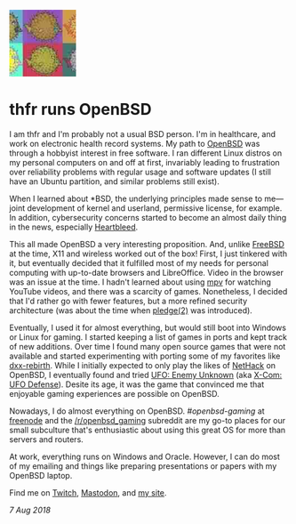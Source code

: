 <p><a href="/" alt="avatar" title="home page"><img src="thfrw.jpeg" class="w3"></a></p>

# thfr runs OpenBSD

I am thfr and I'm probably not a usual BSD person. I'm in healthcare,
and work on electronic health record systems. My path to [OpenBSD][obsd]
was through a hobbyist interest in free software. I ran different
Linux distros on my personal computers on and off at first, invariably
leading to frustration over reliability problems with regular usage
and software updates (I still have an Ubuntu partition, and similar
problems still exist).

When I learned about *BSD, the underlying principles made sense to
me&mdash;joint development of kernel and userland, permissive
license, for example. In addition, cybersecurity concerns started
to become an almost daily thing in the news, especially [Heartbleed][hb].

This all made OpenBSD a very interesting proposition. And, unlike
[FreeBSD][fbsd] at the time, X11 and wireless worked out of the
box! First, I just tinkered with it, but eventually decided that
it fulfilled most of my needs for personal computing with up-to-date
browsers and LibreOffice. Video in the browser was an issue at the
time. I hadn't learned about using [mpv][mpv] for watching YouTube
videos, and there was a scarcity of games. Nonetheless, I decided
that I'd rather go with fewer features, but a more refined security
architecture (was about the time when [pledge(2)][p] was introduced).

Eventually, I used it for almost everything, but would still boot
into Windows or Linux for gaming. I started keeping a list of games
in ports and kept track of new additions. Over time I found many
open source games that were not available and started experimenting
with porting some of my favorites like [dxx-rebirth][dxxr]. While
I initially expected to only play the likes of [NetHack][nh] on OpenBSD,
I eventually found and tried [UFO: Enemy Unknown][ufo] (aka [X-Com: UFO
Defense][xcom]). Desite its age, it was the game that convinced me that
enjoyable gaming experiences are possible on OpenBSD.

Nowadays, I do almost everything on OpenBSD. _#openbsd-gaming_ at
[freenode][fn] and the [/r/openbsd_gaming][reddit] subreddit are
my go-to places for our small subculture that's enthusiastic about
using this great OS for more than servers and routers.

At work, everything runs on Windows and Oracle. However, I can do
most of my emailing and things like preparing presentations or
papers with my OpenBSD laptop.

Find me on
[Twitch](https://www.twitch.tv/thfrw),
[Mastodon](https://bsd.network/@thfr), and
[my site](https://thfr.info/).

_7 Aug 2018_

[dxxr]: https://www.dxx-rebirth.com
[fbsd]: https://www.freebsd.org
[hb]: https://en.m.wikipedia.org/wiki/Heartbleed
[mpv]: https://mpv.io
[nh]: https://www.nethack.org
[obsd]: https://www.openbsd.org
[p]: https://man.openbsd.org/pledge.2
[ufo]: https://en.m.wikipedia.org/wiki/UFO:_Enemy_Unknown
[xcom]: https://en.m.wikipedia.org/wiki/XCOM:_Enemy_Unknown
[fn]: https://freenode.net
[reddit]: https://reddit.com/r/openbsd_gaming
